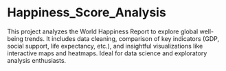 # Happiness_Score_Analysis
This project analyzes the World Happiness Report to explore global well-being trends. It includes data cleaning, comparison of key indicators (GDP, social support, life expectancy, etc.), and insightful visualizations like interactive maps and heatmaps. Ideal for data science and exploratory analysis enthusiasts.
